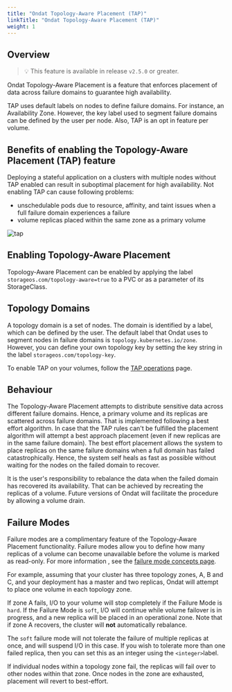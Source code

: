 ```yaml
---
title: "Ondat Topology-Aware Placement (TAP)"
linkTitle: "Ondat Topology-Aware Placement (TAP)"
weight: 1
---
```

## Overview

> 💡 This feature is available in release `v2.5.0` or greater.

Ondat Topology-Aware Placement is a feature that enforces placement of data
across failure domains to guarantee high availability.

TAP uses default labels on nodes to define failure domains. For instance, an
Availability Zone. However, the key label used to segment failure domains can
be defined by the user per node. Also, TAP is an opt in feature per volume.

## Benefits of enabling the Topology-Aware Placement (TAP) feature

Deploying a stateful application on a clusters with multiple nodes without TAP
enabled can result in suboptimal placement for high availability. Not enabling
TAP can cause following problems:

* unschedulable pods due to resource, affinity, and taint issues when a full
  failure domain experiences a failure
* volume replicas placed within the same zone as a primary volume

![tap](/images/docs/concepts/tap.png)

## Enabling Topology-Aware Placement

Topology-Aware Placement can be enabled by applying the label
`storageos.com/topology-aware=true` to a PVC or as a parameter of its
StorageClass.

## Topology Domains

A topology domain is a set of nodes. The domain is identified by a label, which
can be defined by the user. The default label that Ondat uses to segment nodes
in failure domains is `topology.kubernetes.io/zone`. However, you can define
your own topology key by setting the key string in the label
`storageos.com/topology-key`.

To enable TAP on your volumes, follow the
[TAP operations](/docs/operations/tap) page.

## Behaviour

The Topology-Aware Placement attempts to distribute sensitive data across
different failure domains. Hence, a primary volume and its replicas are
scattered across failure domains. That is implemented following a best effort
algorithm. In case that the TAP rules can't be fulfilled the placement
algorithm will attempt a best approach placement (even if new replicas
are in the same failure domain).
The best effort placement allows the system to place replicas on the same
failure domains when a full domain has failed catastrophically. Hence, the
system self heals as fast as possible without waiting for the nodes on the
failed domain to recover.

It is the user's responsibility to rebalance the data when the failed domain
has recovered its availability. That can be achieved by recreating the replicas
of a volume. Future versions of Ondat will facilitate the procedure by allowing
a volume drain.

## Failure Modes

Failure modes are a complimentary feature of the Topology-Aware Placement
functionality. Failure modes allow you to define how many replicas of a volume
can become unavailable before the volume is marked as read-only. For more
information , see the
[failure mode concepts page](/docs/concepts/replication#failure-modes).

For example, assuming that your cluster has three topology zones, A, B and C,
and your deployment has a master and two replicas, Ondat will attempt to
place one volume in each topology zone.

If zone A fails, I/O to your volume will stop completely if the Failure Mode is
`hard`. If the Failure Mode is `soft`, I/O will continue while volume failover
is in progress, and a new replica will be placed in an operational zone. Note
that if zone A recovers, the cluster will **not** automatically rebalance.

The `soft` failure mode will not tolerate the failure of multiple replicas at
once, and will suspend I/O in this case. If you wish to tolerate more than one
failed replica, then you can set this as an integer using the `<integer>`label.

If individual nodes within a topology zone fail, the replicas will fail over to
other nodes within that zone. Once nodes in the zone are exhausted, placement
will revert to best-effort.
